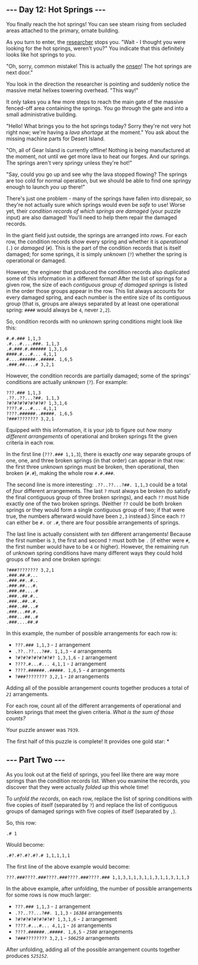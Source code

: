 <main>
<article class="day-desc"><h2>--- Day 12: Hot Springs ---</h2><p>You finally reach the hot springs! You can see steam rising from secluded areas attached to the primary, ornate building.</p>
<p>As you turn to enter, the <a href="11">researcher</a> stops you. "Wait - I thought you were looking for the hot springs, weren't you?" You indicate that this definitely looks like hot springs to you.</p>
<p>"Oh, sorry, common mistake! This is actually the <a href="https://en.wikipedia.org/wiki/Onsen" target="_blank">onsen</a>! The hot springs are next door."</p>
<p>You look in the direction the researcher is pointing and suddenly notice the <span title="I love this joke. I'm not sorry.">massive metal helixes</span> towering overhead. "This way!"</p>
<p>It only takes you a few more steps to reach the main gate of the massive fenced-off area containing the springs. You go through the gate and into a small administrative building.</p>
<p>"Hello! What brings you to the hot springs today? Sorry they're not very hot right now; we're having a <em>lava shortage</em> at the moment." You ask about the missing machine parts for Desert Island.</p>
<p>"Oh, all of Gear Island is currently offline! Nothing is being manufactured at the moment, not until we get more lava to heat our forges. And our springs. The springs aren't very springy unless they're hot!"</p>
<p>"Say, could you go up and see why the lava stopped flowing? The springs are too cold for normal operation, but we should be able to find one springy enough to launch <em>you</em> up there!"</p>
<p>There's just one problem - many of the springs have fallen into disrepair, so they're not actually sure which springs would even be <em>safe</em> to use! Worse yet, their <em>condition records of which springs are damaged</em> (your puzzle input) are also damaged! You'll need to help them repair the damaged records.</p>
<p>In the giant field just outside, the springs are arranged into <em>rows</em>. For each row, the condition records show every spring and whether it is <em>operational</em> (<code>.</code>) or <em>damaged</em> (<code>#</code>). This is the part of the condition records that is itself damaged; for some springs, it is simply <em>unknown</em> (<code>?</code>) whether the spring is operational or damaged.</p>
<p>However, the engineer that produced the condition records also duplicated some of this information in a different format! After the list of springs for a given row, the size of each <em>contiguous group of damaged springs</em> is listed in the order those groups appear in the row. This list always accounts for every damaged spring, and each number is the entire size of its contiguous group (that is, groups are always separated by at least one operational spring: <code>####</code> would always be <code>4</code>, never <code>2,2</code>).</p>
<p>So, condition records with no unknown spring conditions might look like this:</p>
<pre><code>#.#.### 1,1,3
.#...#....###. 1,1,3
.#.###.#.###### 1,3,1,6
####.#...#... 4,1,1
#....######..#####. 1,6,5
.###.##....# 3,2,1
</code></pre>
<p>However, the condition records are partially damaged; some of the springs' conditions are actually <em>unknown</em> (<code>?</code>). For example:</p>
<pre><code>???.### 1,1,3
.??..??...?##. 1,1,3
?#?#?#?#?#?#?#? 1,3,1,6
????.#...#... 4,1,1
????.######..#####. 1,6,5
?###???????? 3,2,1
</code></pre>
<p>Equipped with this information, it is your job to figure out <em>how many different arrangements</em> of operational and broken springs fit the given criteria in each row.</p>
<p>In the first line (<code>???.### 1,1,3</code>), there is exactly <em>one</em> way separate groups of one, one, and three broken springs (in that order) can appear in that row: the first three unknown springs must be broken, then operational, then broken (<code>#.#</code>), making the whole row <code>#.#.###</code>.</p>
<p>The second line is more interesting: <code>.??..??...?##. 1,1,3</code> could be a total of <em>four</em> different arrangements. The last <code>?</code> must always be broken (to satisfy the final contiguous group of three broken springs), and each <code>??</code> must hide exactly one of the two broken springs. (Neither <code>??</code> could be both broken springs or they would form a single contiguous group of two; if that were true, the numbers afterward would have been <code>2,3</code> instead.) Since each <code>??</code> can either be <code>#.</code> or <code>.#</code>, there are four possible arrangements of springs.</p>
<p>The last line is actually consistent with <em>ten</em> different arrangements! Because the first number is <code>3</code>, the first and second <code>?</code> must both be <code>.</code> (if either were <code>#</code>, the first number would have to be <code>4</code> or higher). However, the remaining run of unknown spring conditions have many different ways they could hold groups of two and one broken springs:</p>
<pre><code>?###???????? 3,2,1
.###.##.#...
.###.##..#..
.###.##...#.
.###.##....#
.###..##.#..
.###..##..#.
.###..##...#
.###...##.#.
.###...##..#
.###....##.#
</code></pre>
<p>In this example, the number of possible arrangements for each row is:</p>
<ul>
<li><code>???.### 1,1,3</code> - <code><em>1</em></code> arrangement</li>
<li><code>.??..??...?##. 1,1,3</code> - <code><em>4</em></code> arrangements</li>
<li><code>?#?#?#?#?#?#?#? 1,3,1,6</code> - <code><em>1</em></code> arrangement</li>
<li><code>????.#...#... 4,1,1</code> - <code><em>1</em></code> arrangement</li>
<li><code>????.######..#####. 1,6,5</code> - <code><em>4</em></code> arrangements</li>
<li><code>?###???????? 3,2,1</code> - <code><em>10</em></code> arrangements</li>
</ul>
<p>Adding all of the possible arrangement counts together produces a total of <code><em>21</em></code> arrangements.</p>
<p>For each row, count all of the different arrangements of operational and broken springs that meet the given criteria. <em>What is the sum of those counts?</em></p>
</article>
<p>Your puzzle answer was <code>7939</code>.</p><p class="day-success">The first half of this puzzle is complete! It provides one gold star: *</p>
<article class="day-desc"><h2 id="part2">--- Part Two ---</h2><p>As you look out at the field of springs, you feel like there are way more springs than the condition records list. When you examine the records, you discover that they were actually <em>folded up</em> this whole time!</p>
<p>To <em>unfold the records</em>, on each row, replace the list of spring conditions with five copies of itself (separated by <code>?</code>) and replace the list of contiguous groups of damaged springs with five copies of itself (separated by <code>,</code>).</p>
<p>So, this row:</p>
<pre><code>.# 1</code></pre>
<p>Would become:</p>
<pre><code>.#?.#?.#?.#?.# 1,1,1,1,1</code></pre>
<p>The first line of the above example would become:</p>
<pre><code>???.###????.###????.###????.###????.### 1,1,3,1,1,3,1,1,3,1,1,3,1,1,3</code></pre>
<p>In the above example, after unfolding, the number of possible arrangements for some rows is now much larger:</p>
<ul>
<li><code>???.### 1,1,3</code> - <code><em>1</em></code> arrangement</li>
<li><code>.??..??...?##. 1,1,3</code> - <code><em>16384</em></code> arrangements</li>
<li><code>?#?#?#?#?#?#?#? 1,3,1,6</code> - <code><em>1</em></code> arrangement</li>
<li><code>????.#...#... 4,1,1</code> - <code><em>16</em></code> arrangements</li>
<li><code>????.######..#####. 1,6,5</code> - <code><em>2500</em></code> arrangements</li>
<li><code>?###???????? 3,2,1</code> - <code><em>506250</em></code> arrangements</li>
</ul>
<p>After unfolding, adding all of the possible arrangement counts together produces <code><em>525152</em></code>.</p>

</main>